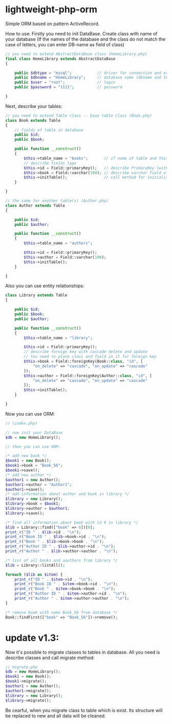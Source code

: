 # lightweight-php-orm

Simple ORM based on pattern ActiveRecord.

How to use:
Firstly you need to init DataBase. Create class with name of your database (If the names of the database and the class do not match the case of letters, you can enter DB-name as field of class)

```php
// you need to extend AbstractDataBase class (HomeLibrary.php)
final class HomeLibrary extends AbstractDataBase
{

    public $dbtype = "mysql";           // driver for connection and executing queries
    public $dbname = "HomeLibrary";     // database name (dbname and this class are not equal by case of letters)
    public $user = "root";              // login
    public $password = "1111";          // password

}
```
Next, describe your tables:
```php
// you need to extend Table class -- base table class (Book.php)
class Book extends Table
{
    // fields of table in database
    public $id;
    public $book;

    public function __construct()
    {
        $this->table_name = "books";       // if name of table and this class are not equal, place name of table in this field
        // describe fields type
        $this->id = Field::primaryKey();   // describe PrimaryKey (with auto_increment)
        $this->book = Field::varchar(100); // describe varchar field of 100 symbools 
        $this->initTable();                // call method for initialisation table
    }

}

// the same for another table(s) (Author.php)
class Author extends Table
{

    public $id;
    public $author;

    public function __construct()
    {
        $this->table_name = "authors";

        $this->id = Field::primaryKey();
        $this->author = Field::varchar(100);
        $this->initTable();
    }

}
```
Also you can use entity relationships:
```php
class Library extends Table
{

    public $id;
    public $book;
    public $author;

    public function __construct()
    {
        $this->table_name = "library";

        $this->id = Field::primaryKey();
        // describe foreign key with cascade delete and update
        // You need to place class and field in it for foreign key
        $this->book = Field::foreignKey(Book::class, "id", [
            "on_delete" => "cascade", "on_update" => "cascade"
        ]);
        $this->author = Field::foreignKey(Author::class, "id", [
            "on_delete" => "cascade", "on_update" => "cascade"
        ]);
        $this->initTable();
    }

}
```
Now you can use ORM:

```php
// (index.php)

// now init your DataBase
$db = new HomeLibrary();

// then you can use ORM:

/* add new book */
$book1 = new Book();
$book1->book = "Book_56";
$book1->save();
/* add new author */
$author1 = new Author();
$author1->author = "Author1";
$author1->save();
/* add information about author and book in library */
$library = new Library();
$library->book = $book1;
$library->author = $author1;
$library->save();

/* find all information about book with id 9 in library */
$lib = Library::find(["book" => 6])[0];
print_r("ID " . $lib->id . "\n");
print_r("Book ID " . $lib->book->id . "\n");
print_r("Book " . $lib->book->book . "\n");
print_r("Author ID " . $lib->author->id . "\n");
print_r("Author " . $lib->author->author . "\n");

/* list of all books and aouthors from library */
$lib = Library::listAll();

foreach ($lib as $item) {
    print_r("ID " . $item->id . "\n");
    print_r("Book ID " . $item->book->id . "\n");
    print_r("Book " . $item->book->book . "\n");
    print_r("Author ID " . $item->author->id . "\n");
    print_r("Author " . $item->author->author . "\n");
}

/* remove book with name Book_56 from database */
Book::findFirst(["book" => "Book_56"])->remove();

```

# update v1.3:
Now it's possible to migrate classes to tables in database. All you need is describe classes and call migrate method:
```php
// migrate.php
$db = new HomeLibrary();
$book1 = new Book();
$book1->migrate();
$author1 = new Author();
$author1->migrate();
$library = new Library();
$library->migrate();
```
Be cearful, when you migrate class to table which is exist. Its structure will be replaced to new and all data will be cleaned.
